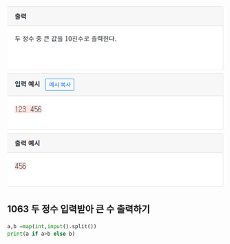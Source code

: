 ![image-20200426152226620](./img/1063.png)

## 1063 두 정수 입력받아 큰 수 출력하기

 ```python
a,b =map(int,input().split())
print(a if a>b else b)
 ```

